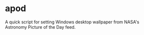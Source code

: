 # apod
A quick script for setting Windows desktop wallpaper from NASA's Astronomy Picture of the Day feed.
